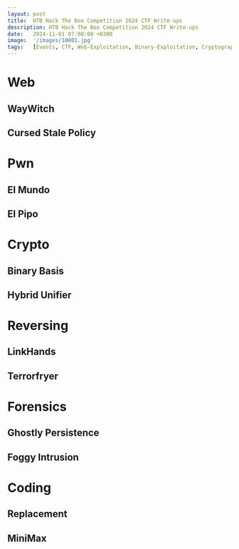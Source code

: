 ```yaml
---
layout: post
title:  HTB Hack The Boo Competition 2024 CTF Write-ups
description: HTB Hack The Boo Competition 2024 CTF Write-ups
date:   2024-11-01 07:00:00 +0300
image:  '/images/10001.jpg'
tags:   [Events, CTF, Web-Exploitation, Binary-Exploitation, Cryptography, Reverse-Engineering, Forensics, Coding]
---
```

# Web
## WayWitch
## Cursed Stale Policy

# Pwn
## El Mundo
## El Pipo

# Crypto
## Binary Basis
## Hybrid Unifier

# Reversing
## LinkHands
## Terrorfryer

# Forensics
## Ghostly Persistence
## Foggy Intrusion

# Coding
## Replacement
## MiniMax